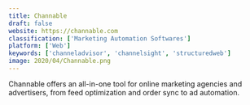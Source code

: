 ```yaml
---
title: Channable
draft: false 
website: https://channable.com
classification: ['Marketing Automation Softwares']
platform: ['Web']
keywords: ['channeladvisor', 'channelsight', 'structuredweb']
image: 2020/04/Channable.png
---
```

Channable offers an all-in-one tool for online marketing agencies and advertisers, from feed optimization and order sync to ad automation.